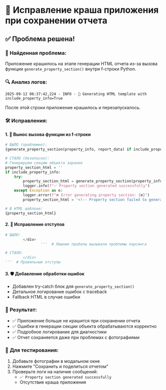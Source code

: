 # 🚨 Исправление краша приложения при сохранении отчета

## ✅ Проблема решена!

### 🎯 **Найденная проблема:**
Приложение крашилось на этапе генерации HTML отчета из-за вызова функции `generate_property_section()` внутри f-строки Python.

### 🔍 **Анализ логов:**
```
2025-09-12 06:37:42,224 - INFO - 🔧 Generating HTML template with include_property_info=True
```
После этой строки приложение крашилось и перезапускалось.

### 🛠️ **Исправления:**

#### 1. **🔧 Вынос вызова функции из f-строки**
```python
# БЫЛО (проблемно):
{generate_property_section(property_info, report_data) if include_property_info else '<!-- Property section not included -->'}

# СТАЛО (безопасно):
# Генерируем секцию объекта заранее
property_section_html = ''
if include_property_info:
    try:
        property_section_html = generate_property_section(property_info, report_data)
        logger.info(f"✅ Property section generated successfully")
    except Exception as e:
        logger.error(f"❌ Error generating property section: {e}")
        property_section_html = '<!-- Property section failed to generate -->'

# В HTML шаблоне:
{property_section_html}
```

#### 2. **📝 Исправление отступов**
```python
# БЫЛО:
        </div>
                '''  # Лишние пробелы вызывали проблемы парсинга

# СТАЛО:
        </div>
'''  # Правильные отступы
```

#### 3. **🛡️ Добавление обработки ошибок**
- Добавлен try-catch блок для `generate_property_section()`
- Детальное логирование ошибок с traceback
- Fallback HTML в случае ошибки

### 🎉 **Результат:**
- ✅ Приложение больше не крашится при сохранении отчета
- ✅ Ошибки в генерации секции объекта обрабатываются корректно
- ✅ Подробное логирование для диагностики
- ✅ Отчет сохраняется даже при проблемах с фотографиями

### 🔄 **Для тестирования:**
1. Добавьте фотографии в модальном окне
2. Нажмите "Сохранить и поделиться отчетом"
3. Проверьте логи на наличие сообщений:
   - `✅ Property section generated successfully`
   - Отсутствие краша приложения
